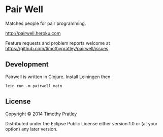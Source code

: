 # Pair Well

Matches people for pair programming.

http://pairwell.heroku.com

Feature requests and problem reports welcome at
https://github.com/timothypratley/pairwell/issues


## Development

Pairwell is written in Clojure. Install Leiningen then

`lein run -m pairwell.main`


## License

Copyright © 2014 Timothy Pratley

Distributed under the Eclipse Public License either version 1.0 or (at
your option) any later version.

